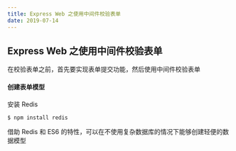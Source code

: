 ```yaml
---
title: Express Web 之使用中间件校验表单
date: 2019-07-14
---
```


## Express Web 之使用中间件校验表单


在校验表单之前，首先要实现表单提交功能，然后使用中间件校验表单


#### 创建表单模型

安装 Redis
```sh
$ npm install redis
```
借助 Redis 和 ES6 的特性，可以在不使用复杂数据库的情况下能够创建轻便的数据模型




